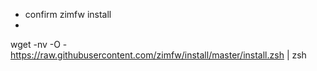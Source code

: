 - confirm zimfw install
-
wget -nv -O - <https://raw.githubusercontent.com/zimfw/install/master/install.zsh> | zsh

